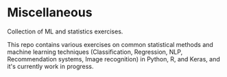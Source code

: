 # Miscellaneous
Collection of ML and statistics exercises.

This repo contains various exercises on common statistical methods and machine learning techniques (Classification, Regression, NLP, Recommendation systems, Image recognition) in  Python, R, and Keras, and it's currently work in progress.


